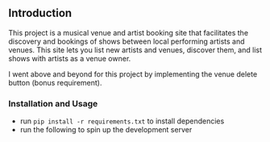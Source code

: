 
## Introduction

This project is a musical venue and artist booking site that facilitates the discovery and bookings of shows between local performing artists and venues. This site lets you list new artists and venues, discover them, and list shows with artists as a venue owner.

I went above and beyond for this project by implementing the venue delete button (bonus requirement).

### Installation and Usage

- run `pip install -r requirements.txt` to install dependencies
- run the following to spin up the development server

